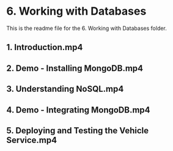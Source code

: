 # 6. Working with Databases

This is the readme file for the 6. Working with Databases folder.

## 1. Introduction.mp4

## 2. Demo - Installing MongoDB.mp4

## 3. Understanding NoSQL.mp4

## 4. Demo - Integrating MongoDB.mp4

## 5. Deploying and Testing the Vehicle Service.mp4

